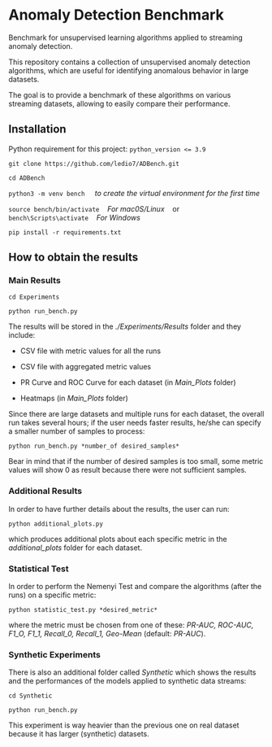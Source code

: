 # Anomaly Detection Benchmark
Benchmark for unsupervised learning algorithms applied to streaming anomaly detection.

This repository contains a collection of unsupervised anomaly detection algorithms, which are useful for identifying anomalous behavior in large datasets.

The goal is to provide a benchmark of these algorithms on various streaming datasets, allowing to easily compare their performance.

## Installation

Python requirement for this project: 
`python_version <= 3.9`
  
`git clone https://github.com/ledio7/ADBench.git`

`cd ADBench`

`python3 -m venv bench`  &nbsp;&nbsp;&nbsp; *to create the virtual environment for the first time*

`source bench/bin/activate` &nbsp;&nbsp;&nbsp;*For mac0S/Linux*  &nbsp;&nbsp; or &nbsp;&nbsp;   `bench\Scripts\activate` &nbsp;&nbsp;&nbsp;*For Windows*

`pip install -r requirements.txt`
  
  
## How to obtain the results

### Main Results

`cd Experiments`

`python run_bench.py`

The results will be stored in the *./Experiments/Results* folder and they include: 

  * CSV file with metric values for all the runs
  
  * CSV file with aggregated metric values 
  
  * PR Curve and ROC Curve for each dataset (in *Main_Plots* folder)
  
  * Heatmaps (in *Main_Plots* folder)

Since there are large datasets and multiple runs for each dataset, the overall run takes several hours; if the user needs faster results, he/she can specify a smaller number of samples to process:

`python run_bench.py *number_of desired_samples*`

Bear in mind that if the number of desired samples is too small, some metric values will show 0 as result because there were not sufficient samples.

### Additional Results

In order to have further details about the results, the user can run: 

`python additional_plots.py`

which produces additional plots about each specific metric in the *additional_plots* folder for each dataset. 

### Statistical Test

In order to perform the Nemenyi Test and compare the algorithms (after the runs) on a specific metric:

`python statistic_test.py *desired_metric*`

where the metric must be chosen from one of these: *PR-AUC, ROC-AUC, F1_O, F1_1, Recall_0, Recall_1, Geo-Mean* (default: *PR-AUC*).

### Synthetic Experiments

There is also an additional folder called _Synthetic_ which shows the results and the performances of the models applied to synthetic data streams:

`cd Synthetic`

`python run_bench.py`

This experiment is way heavier than the previous one on real dataset because it has larger (synthetic) datasets.
